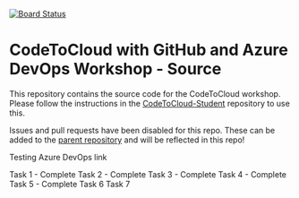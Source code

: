 [![Board Status](https://dev.azure.com/InsightAceCapstone-Diket/b86b58e4-13a7-466b-b45b-5f2fcee4a90a/0df910c2-6e4a-4b24-9c46-2e79eaab5a53/_apis/work/boardbadge/dff9d97c-640e-44c4-b9da-bd94fbfa7c41)](https://dev.azure.com/InsightAceCapstone-Diket/b86b58e4-13a7-466b-b45b-5f2fcee4a90a/_boards/board/t/0df910c2-6e4a-4b24-9c46-2e79eaab5a53/Microsoft.RequirementCategory)
# CodeToCloud with GitHub and Azure DevOps Workshop - Source
This repository contains the source code for the CodeToCloud workshop. Please follow the instructions in the [CodeToCloud-Student](https://github.com/XpiritBV/CodeToCloud-Student) repository to use this.

Issues and pull requests have been disabled for this repo. These can be added to the [parent repository](https://github.com/XpiritBV/CodeToCloud-Workshop) and will be reflected in this repo! 

Testing Azure DevOps link

Task 1 - Complete
Task 2 - Complete
Task 3 - Complete
Task 4 - Complete
Task 5 - Complete
Task 6
Task 7